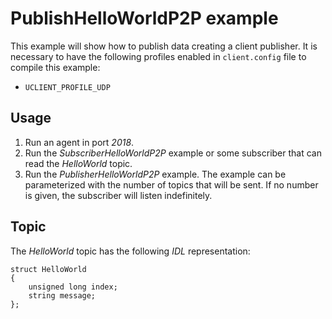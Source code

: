 # PublishHelloWorldP2P example

This example will show how to publish data creating a client publisher.
It is necessary to have the following profiles enabled in `client.config` file to compile this example:

- `UCLIENT_PROFILE_UDP`

## Usage
1. Run an agent in port *2018*.
2. Run the *SubscriberHelloWorldP2P* example or some subscriber that can read the *HelloWorld* topic.
3. Run the *PublisherHelloWorldP2P* example.
   The example can be parameterized with the number of topics that will be sent.
   If no number is given, the subscriber will listen indefinitely.

## Topic

The *HelloWorld* topic has the following *IDL* representation:

```
struct HelloWorld
{
	unsigned long index;
	string message;
};
```

